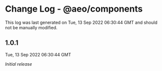 # Change Log - @aeo/components

This log was last generated on Tue, 13 Sep 2022 06:30:44 GMT and should not be manually modified.

## 1.0.1
Tue, 13 Sep 2022 06:30:44 GMT

_Initial release_


